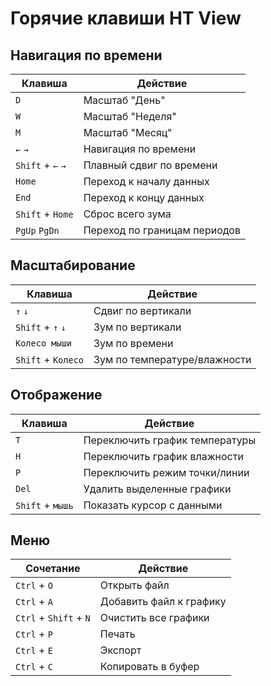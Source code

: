 # Горячие клавиши HT View

## Навигация по времени
| Клавиша | Действие |
|---------|----------|
| `D` | Масштаб "День" |
| `W` | Масштаб "Неделя" |
| `M` | Масштаб "Месяц" |
| `←` `→` | Навигация по времени |
| `Shift` + `←` `→` | Плавный сдвиг по времени |
| `Home` | Переход к началу данных |
| `End` | Переход к концу данных |
| `Shift` + `Home` | Сброс всего зума |
| `PgUp` `PgDn` | Переход по границам периодов |

## Масштабирование
| Клавиша | Действие |
|---------|----------|
| `↑` `↓` | Сдвиг по вертикали |
| `Shift` + `↑` `↓` | Зум по вертикали |
| `Колесо мыши` | Зум по времени |
| `Shift` + `Колесо` | Зум по температуре/влажности |

## Отображение
| Клавиша | Действие |
|---------|----------|
| `T` | Переключить график температуры |
| `H` | Переключить график влажности |
| `P` | Переключить режим точки/линии |
| `Del` | Удалить выделенные графики |
| `Shift` + `мышь` | Показать курсор с данными |

## Меню
| Сочетание | Действие |
|-----------|----------|
| `Ctrl` + `O` | Открыть файл |
| `Ctrl` + `A` | Добавить файл к графику |
| `Ctrl` + `Shift` + `N` | Очистить все графики |
| `Ctrl` + `P` | Печать |
| `Ctrl` + `E` | Экспорт |
| `Ctrl` + `C` | Копировать в буфер |